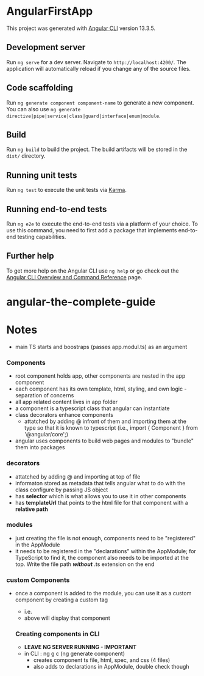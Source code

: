 # AngularFirstApp

This project was generated with [Angular CLI](https://github.com/angular/angular-cli) version 13.3.5.

## Development server

Run `ng serve` for a dev server. Navigate to `http://localhost:4200/`. The application will automatically reload if you change any of the source files.

## Code scaffolding

Run `ng generate component component-name` to generate a new component. You can also use `ng generate directive|pipe|service|class|guard|interface|enum|module`.

## Build

Run `ng build` to build the project. The build artifacts will be stored in the `dist/` directory.

## Running unit tests

Run `ng test` to execute the unit tests via [Karma](https://karma-runner.github.io).

## Running end-to-end tests

Run `ng e2e` to execute the end-to-end tests via a platform of your choice. To use this command, you need to first add a package that implements end-to-end testing capabilities.

## Further help

To get more help on the Angular CLI use `ng help` or go check out the [Angular CLI Overview and Command Reference](https://angular.io/cli) page.

# angular-the-complete-guide

# Notes

- main TS starts and boostraps (passes app.modul.ts) as an argument

### Components

- root component holds app, other components are nested in the app component
- each component has its own template, html, styling, and own logic - separation of concerns
- all app related content lives in app folder
- a component is a typescript class that angular can instantiate
- class decorators enhance components
  - attatched by adding @ infront of them and importing them at the type so that it is known to typescript (i.e., import { Component } from '@angular/core';)
- angular uses components to build web pages and modules to "bundle" them into packages

### decorators

- attatched by adding @ and importing at top of file
- informaton stored as metadata that tells angular what to do with the class
  configure by passing JS object
- has **selector** which is what allows you to use it in other components
- has **templateUrl** that points to the html file for that component with a **relative path**

### modules

- just creating the file is not enough, components need to be "registered" in the AppModule
- it needs to be registered in the "declarations" within the AppModule; for TypeScript to find it, the component also needs to be imported at the top. Write the file path **_without_** .ts extension on the end

### custom Components

- once a component is added to the module, you can use it as a custom component by creating a custom tag

  - i.e. <app-server> </app-server>
  - above will display that component

  ### Creating components in CLI

  - **LEAVE NG SERVER RUNNING - IMPORTANT**
  - in CLI : ng g c (ng generate component)
    - creates component ts file, html, spec, and css (4 files)
    - also adds to declarations in AppModule, double check though
